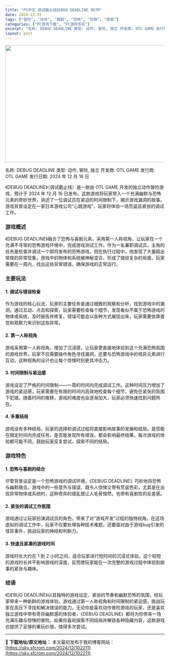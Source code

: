 ```yaml
---
title: "PC中文 调试截止线DEBUG DEADLINE 967M"
date: 2024-12-31
tags: ["冒险", "动作", "喜剧", "恐怖", "惊悚", "探索"]
categories: ["PC游戏下载", "PC游戏专区"]
excerpt: "名称: DEBUG DEADLINE 类型: 动作, 冒险, 独立 开发商: OTL GAME 发行商: OTL GAME 发行日期: 2024 年 12 月 16 日 《DEBUG DEADLINE》（调试截止线）是一款由 OTL GAME 开发的独立动作冒险游戏，预计于 2024 年 12 月 &hellip;"
layout: post
---
```


<img class="aligncenter size-full wp-image-102213" src="https://sky.sfcrom.com/wp-content/uploads/2024/12/2024123101234195.webp" alt="" width="660" height="370" />

名称: DEBUG DEADLINE
类型: 动作, 冒险, 独立
开发商: OTL GAME
发行商: OTL GAME
发行日期: 2024 年 12 月 16 日

《DEBUG DEADLINE》（调试截止线）是一款由 OTL GAME 开发的独立动作冒险游戏，预计于 2024 年 12 月 16 日发布。这款游戏将玩家带入一个充满幽默与恐怖元素的奇妙世界，讲述了一位调试员在紧迫的时间限制下，揭示游戏漏洞的故事。游戏背景设定在一家日本游戏公司“心跳游戏”，玩家将体验一场荒诞且紧张的调试工作。
<h3>游戏概述</h3>
《DEBUG DEADLINE》融合了恐怖与喜剧元素，采用第一人称视角，让玩家在一个充满不寻常的恐怖游戏环境中，完成游戏测试工作。作为一名兼职调试员，主角的任务是检查并调试一个即将发布的恐怖游戏，但在执行过程中，他发现了大量超出常规的异常现象。游戏中的物体和系统被神秘混合，形成了错综复杂的局面，玩家需要在一周内，找出这些异常错误，确保游戏的正常运行。
<h3>主要玩法</h3>
<h4>1. <strong>调试与错误检查</strong></h4>
作为游戏的核心玩法，玩家的主要任务是通过细致的观察和分析，找到游戏中的漏洞。通过互动、点击和探索，玩家需要检查每个细节，发现看似不属于恐怖游戏的物体或系统，及时报告并修复。错误可能会以各种方式展现出来，玩家需要依靠直觉和观察力来识别这些异常。
<h4>2. <strong>第一人称视角</strong></h4>
游戏采用第一人称视角，增加了沉浸感，让玩家更直接地体验到这个充满恐怖氛围的游戏世界。玩家不仅需要操作角色寻找漏洞，还要与恐怖游戏中的怪异元素进行互动，这种视角的设计也让每个惊悚时刻更具冲击力。
<h4>3. <strong>时间限制与紧迫感</strong></h4>
游戏设定了严格的时间限制——一周的时间内完成调试工作。这种时间压力增加了游戏的紧迫感，玩家需要在有限的时间内高效地检查每个细节，避免在紧张的氛围下犯错。随着时间的推移，游戏的难度也会逐渐加大，玩家必须快速找到问题所在。
<h4>4. <strong>多重结局</strong></h4>
游戏设有多种结局，玩家的选择和调试过程将直接影响故事的发展和结局。是否能在限定时间内完成任务，是否能发现所有错误，都会影响最终结果。每次游戏的体验都可能不同，鼓励玩家反复尝试，探索不同的结局。
<h3>游戏特色</h3>
<h4>1. <strong>恐怖与喜剧的结合</strong></h4>
尽管背景设定是一个恐怖游戏的调试环境，《DEBUG DEADLINE》巧妙地将恐怖与幽默融合。游戏中的一些意外与错误，既令人惊悚又带有荒诞色彩，尤其是在出现异常物体或系统时，这种奇异的错乱既让人毛骨悚然，也带有喜剧性的反差感。
<h4>2. <strong>紧张的调试工作氛围</strong></h4>
游戏通过让玩家扮演调试员的角色，带来了对“游戏开发”过程的独特视角。在这场虚拟的调试工作中，玩家不仅要处理各种技术难题，还要面对由于游戏bug引发的怪异事件，挑战玩家的神经和判断力。
<h4>3. <strong>快速且紧凑的游戏时间</strong></h4>
游戏时长大约在 1 到 2 小时之间，适合玩家进行短时间的沉浸式体验。这个较短的游戏时长并不影响游戏的深度，反而使玩家能在一次完整的游戏过程中体验到故事的紧张与趣味。
<h3>结语</h3>
《DEBUG DEADLINE》以其独特的游戏设定、紧张的节奏和幽默恐怖的氛围，给玩家带来一种新鲜的游戏体验。游戏通过第一人称视角和时间限制的紧迫感，挑战玩家在高压下寻找和解决错误的能力。无论你是喜欢动作冒险游戏的玩家，还是喜欢独立游戏中带有奇异幽默感的体验者，《DEBUG DEADLINE》都将为你带来一场充满乐趣与惊悚的冒险。如果你喜欢探索不同结局并解锁各种隐藏内容，这款游戏也提供了足够的重玩价值，值得多次尝试。

---
📖 **下载地址/原文地址：** 本文最初发布于我的博客网站：[https://sky.sfcrom.com/2024/12/102211](https://sky.sfcrom.com/2024/12/102211)
